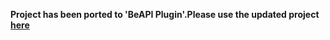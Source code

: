**Project has been ported to 'BeAPI Plugin'.Please use the updated project [here](https://github.com/orubel/Beapi-API-Framework)**
